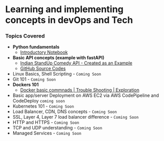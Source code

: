 # Learning and implementing concepts in devOps and Tech

### Topics Covered
* **Python fundamentals**
    * [Introductory Notebook](https://github.com/ineelhere/pylearn/blob/master/codekitchen/ipynb_files/all_codes_py101.ipynb) <br>
* **Basic API concepts (example with fastAPI)**
    * [Indian StandUp Comedy API - Created as an Example](https://indian-standup-comedy-api.herokuapp.com/get_quotes/)
    * [GitHub Source Codes](https://github.com/ineelhere/devops/tree/fastapi) <br>
* Linux Basics, Shell Scripting - `Coming Soon`
* Git 101 - `Coming Soon`
* **Dockers 101**
    * [Docker basic commnads | Trouble Shooting | Exploration](https://github.com/ineelhere/devops/tree/dockers#readme) 
* Basic app/server Deployment on AWS EC2 via AWS CodePipeline and CodeDeploy `coming soon`
* Kubernetes 101 - `Coming Soon`
* Load Balancer, CDN, DNS concepts - `Coming Soon`
* SSL, Layer 4, Layer 7 load balancer difference - `Coming Soon`
* HTTP and HTTPS - `Coming Soon`
* TCP and UDP understanding - `Coming Soon`
* Managed Services - `Coming Soon`
